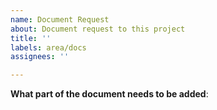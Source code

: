 ```yaml
---
name: Document Request
about: Document request to this project
title: ''
labels: area/docs
assignees: ''

---
```


**What part of the document needs to be added**:
